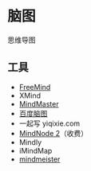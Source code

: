 # 脑图

思维导图

## 工具

* [FreeMind](http://freemind.sourceforge.net/wiki/index.php/Main_Page)
* XMind
* [MindMaster](https://www.edrawsoft.com/mindmaster/)
* [百度脑图](https://naotu.baidu.com)
* 一起写 yiqixie.com
* [MindNode 2](https://mindnode.com/)（收费）
* Mindly
* iMindMap
* [mindmeister](https://www.mindmeister.com)
